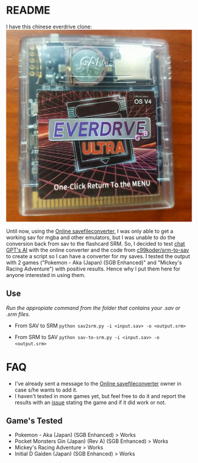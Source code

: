 # README

I have this chinese everdrive clone:  
![Clone Everdrive Picture](https://github.com/Bunkai9448/FlashcardGBsav2srm/blob/main/everdrive.jpg)

Until now, using the [Online savefileconverter](https://savefileconverter.com/#/srm-sav), I was only able to get a working sav for
mgba and other emulators, but I was unable to do the conversion back from sav to the flashcard SRM. So, I decided to test 
[chat GPT's AI](https://chatgpt.com/) with the online converter and the code from [c99koder/srm-to-sav](https://github.com/c99koder/srm-to-sav) to 
create a script so I can have a converter for my saves. I tested the output with 2 games ("Pokemon - Aka (Japan) (SGB Enhanced)" and "Mickey's Racing Adventure") with positive results. Hence why I put them here for anyone interested in using them.

## Use
*Run the appropiate command from the folder that contains your .sav or .srm files.*

- From SAV to SRM
`python sav2srm.py -i <input.sav> -o <output.srm>`

- From SRM to SAV
`python sav-to-srm.py -i <input.sav> -o <output.srm>`

# FAQ

- I've already sent a message to the [Online savefileconverter](https://savefileconverter.com/#/srm-sav) owner in case s/he wants to add it.
- I haven't tested in more games yet, but feel free to do it and report the results with an [issue](https://github.com/Bunkai9448/FlashcardGBsav2srm/issues) 
stating the game and if it did work or not.

## Game's Tested

- Pokemon - Aka (Japan) (SGB Enhanced) > Works
- Pocket Monsters Gin (Japan) (Rev A) (SGB Enhanced) > Works
- Mickey's Racing Adventure > Works
- Initial D Gaiden (Japan) (SGB Enhanced) > Works
